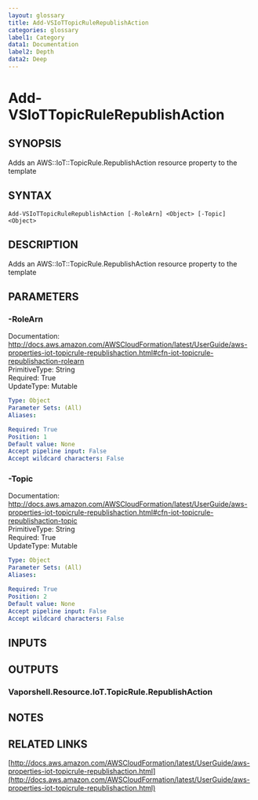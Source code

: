 ```yaml
---
layout: glossary
title: Add-VSIoTTopicRuleRepublishAction
categories: glossary
label1: Category
data1: Documentation
label2: Depth
data2: Deep
---
```


# Add-VSIoTTopicRuleRepublishAction

## SYNOPSIS
Adds an AWS::IoT::TopicRule.RepublishAction resource property to the template

## SYNTAX

```
Add-VSIoTTopicRuleRepublishAction [-RoleArn] <Object> [-Topic] <Object>
```

## DESCRIPTION
Adds an AWS::IoT::TopicRule.RepublishAction resource property to the template

## PARAMETERS

### -RoleArn
Documentation: http://docs.aws.amazon.com/AWSCloudFormation/latest/UserGuide/aws-properties-iot-topicrule-republishaction.html#cfn-iot-topicrule-republishaction-rolearn    
PrimitiveType: String    
Required: True    
UpdateType: Mutable

```yaml
Type: Object
Parameter Sets: (All)
Aliases: 

Required: True
Position: 1
Default value: None
Accept pipeline input: False
Accept wildcard characters: False
```

### -Topic
Documentation: http://docs.aws.amazon.com/AWSCloudFormation/latest/UserGuide/aws-properties-iot-topicrule-republishaction.html#cfn-iot-topicrule-republishaction-topic    
PrimitiveType: String    
Required: True    
UpdateType: Mutable

```yaml
Type: Object
Parameter Sets: (All)
Aliases: 

Required: True
Position: 2
Default value: None
Accept pipeline input: False
Accept wildcard characters: False
```

## INPUTS

## OUTPUTS

### Vaporshell.Resource.IoT.TopicRule.RepublishAction

## NOTES

## RELATED LINKS

[http://docs.aws.amazon.com/AWSCloudFormation/latest/UserGuide/aws-properties-iot-topicrule-republishaction.html](http://docs.aws.amazon.com/AWSCloudFormation/latest/UserGuide/aws-properties-iot-topicrule-republishaction.html)

